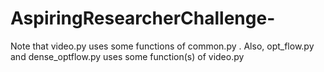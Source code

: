 # AspiringResearcherChallenge-

Note that video.py uses some functions of common.py . Also, opt_flow.py and dense_optflow.py uses some function(s) of video.py
